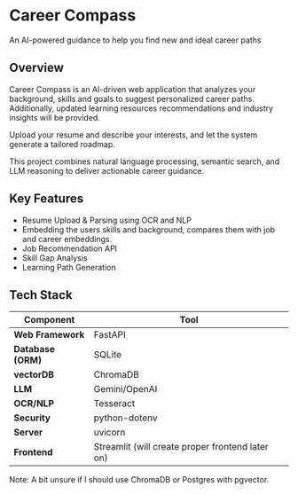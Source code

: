 # Career Compass

An AI-powered guidance to help you find new and ideal career paths

## Overview

Career Compass is an AI-driven web application that analyzes your background, skills and goals to suggest personalized career paths. Additionally, updated learning resources recommendations and industry insights will be provided. 

Upload your resume and describe your interests, and let the system generate a tailored roadmap. 

This project combines natural language processing, semantic search, and LLM reasoning to deliver actionable career guidance. 

## Key Features
- Resume Upload & Parsing using OCR and NLP
- Embedding the users skills and background, compares them with job and career embeddings.
- Job Recommendation API 
- Skill Gap Analysis
- Learning Path Generation

## Tech Stack
| Component | Tool |
|------------|------|
| **Web Framework** | FastAPI |
| **Database (ORM)** | SQLite |
| **vectorDB** | ChromaDB | 
| **LLM** | Gemini/OpenAI |
| **OCR/NLP** | Tesseract |
| **Security** | python-dotenv |
| **Server** | uvicorn |
| **Frontend** | Streamlit (will create proper frontend later on) 

Note: A bit unsure if I should use ChromaDB or Postgres with pgvector. 

